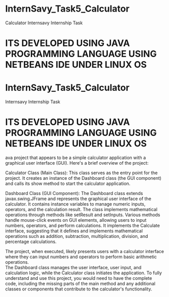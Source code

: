 # InternSavy_Task5_Calculator
Calculator Internsavy Internship Task
# ITS DEVELOPED USING JAVA PROGRAMMING LANGUAGE USING NETBEANS IDE UNDER LINUX OS

# InternSavy_Task5_Calculator
Internsavy Internship Task
# ITS DEVELOPED USING JAVA PROGRAMMING LANGUAGE USING NETBEANS IDE UNDER LINUX OS
ava project that appears to be a simple calculator application with a graphical user interface (GUI). 
Here's a brief overview of the project:

Calculator Class (Main Class):
This class serves as the entry point for the project.
It creates an instance of the Dashboard class (the GUI component) and calls its show method to start the calculator application.

Dashboard Class (GUI Component):
The Dashboard class extends javax.swing.JFrame and represents the graphical user interface of the calculator.
It contains instance variables to manage numeric inputs, operators, and the calculation result.
The class implements mathematical operations through methods like setResult and setInputs.
Various methods handle mouse-click events on GUI elements, allowing users to input numbers, operators, and perform calculations.
It implements the Calculate interface, suggesting that it defines and implements mathematical 
operations such as addition, subtraction, multiplication, division, and percentage calculations.

The project, when executed, likely presents users with a calculator interface where they can input numbers and operators to perform basic arithmetic operations.   
The Dashboard class manages the user interface, user input, and calculation logic, while the Calculator class initiates the application. 
To fully understand and use this project, you would need to have the complete code, 
including the missing parts of the main method and any additional classes or components that contribute to the calculator's functionality.

